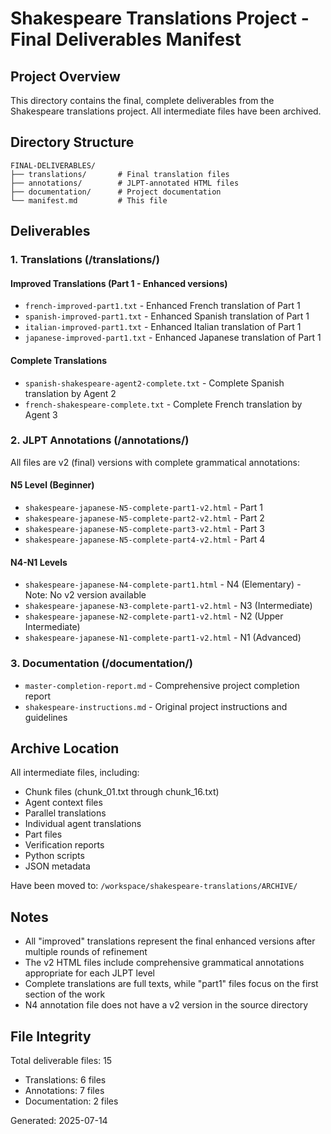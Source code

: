 # Shakespeare Translations Project - Final Deliverables Manifest

## Project Overview
This directory contains the final, complete deliverables from the Shakespeare translations project. All intermediate files have been archived.

## Directory Structure

```
FINAL-DELIVERABLES/
├── translations/       # Final translation files
├── annotations/        # JLPT-annotated HTML files  
├── documentation/      # Project documentation
└── manifest.md         # This file
```

## Deliverables

### 1. Translations (/translations/)

#### Improved Translations (Part 1 - Enhanced versions)
- `french-improved-part1.txt` - Enhanced French translation of Part 1
- `spanish-improved-part1.txt` - Enhanced Spanish translation of Part 1
- `italian-improved-part1.txt` - Enhanced Italian translation of Part 1
- `japanese-improved-part1.txt` - Enhanced Japanese translation of Part 1

#### Complete Translations
- `spanish-shakespeare-agent2-complete.txt` - Complete Spanish translation by Agent 2
- `french-shakespeare-complete.txt` - Complete French translation by Agent 3

### 2. JLPT Annotations (/annotations/)

All files are v2 (final) versions with complete grammatical annotations:

#### N5 Level (Beginner)
- `shakespeare-japanese-N5-complete-part1-v2.html` - Part 1
- `shakespeare-japanese-N5-complete-part2-v2.html` - Part 2
- `shakespeare-japanese-N5-complete-part3-v2.html` - Part 3
- `shakespeare-japanese-N5-complete-part4-v2.html` - Part 4

#### N4-N1 Levels
- `shakespeare-japanese-N4-complete-part1.html` - N4 (Elementary) - Note: No v2 version available
- `shakespeare-japanese-N3-complete-part1-v2.html` - N3 (Intermediate)
- `shakespeare-japanese-N2-complete-part1-v2.html` - N2 (Upper Intermediate)
- `shakespeare-japanese-N1-complete-part1-v2.html` - N1 (Advanced)

### 3. Documentation (/documentation/)
- `master-completion-report.md` - Comprehensive project completion report
- `shakespeare-instructions.md` - Original project instructions and guidelines

## Archive Location
All intermediate files, including:
- Chunk files (chunk_01.txt through chunk_16.txt)
- Agent context files
- Parallel translations
- Individual agent translations
- Part files
- Verification reports
- Python scripts
- JSON metadata

Have been moved to: `/workspace/shakespeare-translations/ARCHIVE/`

## Notes
- All "improved" translations represent the final enhanced versions after multiple rounds of refinement
- The v2 HTML files include comprehensive grammatical annotations appropriate for each JLPT level
- Complete translations are full texts, while "part1" files focus on the first section of the work
- N4 annotation file does not have a v2 version in the source directory

## File Integrity
Total deliverable files: 15
- Translations: 6 files
- Annotations: 7 files  
- Documentation: 2 files

Generated: 2025-07-14